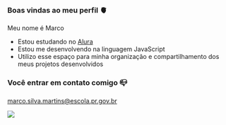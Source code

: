 ### Boas vindas ao meu perfil 🫀

Meu nome é Marco

- Estou estudando no [Alura](https://www.alura.com.br)
- Estou me desenvolvendo na linguagem JavaScript
- Utilizo esse espaço para minha organização e compartilhamento dos meus projetos desenvolvidos

### Você entrar em contato comigo 📪

marco.silva.martins@escola.pr.gov.br

![](https://media.tenor.com/2s7C2F52m0oAAAAM/winner-champion.gif)

